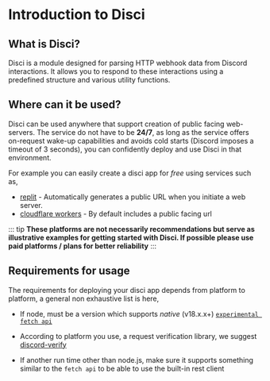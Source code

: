 # Introduction to Disci

## What is Disci?

Disci is a module designed for parsing HTTP webhook data from Discord interactions. It allows you to respond to these interactions using a predefined structure and various utility functions.


## Where can it be used?

Disci can be used anywhere that support creation of public facing web-servers.
The service do not have to be **24/7**, as long as the service offers on-request wake-up capabilities and avoids cold starts (Discord imposes a timeout of 3 seconds), you can confidently deploy and use Disci in that environment.

For example you can easily create a disci app for *free* using services such as,

* [replit](https://replit.com) - Automatically generates a public URL when you initiate a web server.
* [cloudflare workers](https://workers.cloudflare.com/) - By default includes a public facing url

::: tip
**These platforms are not necessarily recommendations but serve as illustrative examples for getting started with Disci. If possible please use paid platforms / plans for better reliability**
:::


## Requirements for usage

The requirements for deploying your disci app depends from platform to platform,
a general non exhaustive list is here,


* If node, must be a version which supports *native* (v18.x.x+) [`experimental fetch api`](https://nodejs.org/en/blog/announcements/v18-release-announce#fetch-experimental) 

* According to platform you use, a request verification library, we suggest [discord-verify](https://github.com/IanMitchell/interaction-kit/tree/main/packages/discord-verify)

* If another run time other than node.js, make sure it supports something similar to the `fetch api` to be able to use the built-in rest client